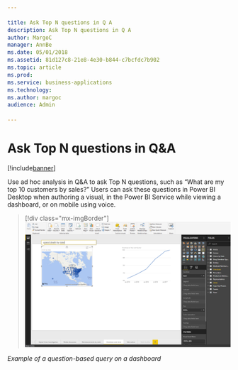```yaml
---

title: Ask Top N questions in Q A
description: Ask Top N questions in Q A
author: MargoC
manager: AnnBe
ms.date: 05/01/2018
ms.assetid: 81d127c8-21e8-4e30-b844-c7bcfdc7b902
ms.topic: article
ms.prod: 
ms.service: business-applications
ms.technology: 
ms.author: margoc
audience: Admin

---
```

#  Ask Top N questions in Q&A




[!include[banner](../../../includes/banner.md)]

Use ad hoc analysis in Q&A to ask Top N questions, such as “What are my top 10
customers by sales?” Users can ask these questions in Power BI Desktop when
authoring a visual, in the Power BI Service while viewing a dashboard, or on
mobile using voice.

> [!div class="mx-imgBorder"] 
> ![A screenshot showing an example of a question-based query on a dashboard](media/ask-top-n-questions-q-a-1.png "A screenshot showing an example of a question-based query on a dashboard")

*Example of a question-based query on a dashboard*



